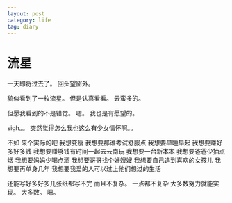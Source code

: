 ```yaml
---
layout: post
category: life
tag: diary
---
```


流星
===

一天即将过去了。
回头望窗外。

貌似看到了一枚流星。
但是认真看看。
云蛮多的。

但愿我看到的不是错觉。
嗯。
我也是有愿望的。


sigh。。
突然觉得怎么我也这么有少女情怀啊。。


不如
来个实际的吧
我想变瘦
我想要那谁考试舒服点
我想要早睡早起
我想要赚好多好多钱
我想要赚够钱有时间一起去云南玩
我想要一台新本本
我想要爸爸少抽点烟
我想要妈妈少喝点酒
我想要哥哥找个好嫂嫂
我想要自己追到喜欢的女孩儿
我想要再单身几年
我想要我爱的人可以过上他们想过的生活


还能写好多好多几张纸都写不完
而且不复杂。
一点都不复杂
大多数努力就能实现。
大多数。
嗯。
